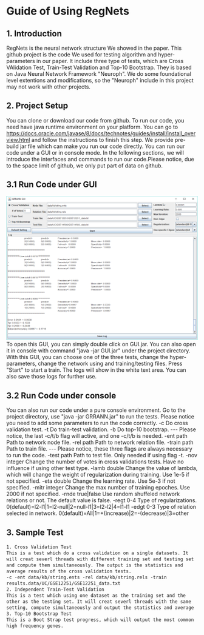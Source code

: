 # Guide of Using RegNets
## 1. Introduction
RegNets is the neural network structure We showed in the paper. This github project is the code We used for testing algorithm and hyper-parameters in our paper. It include three type of tests, which are Cross VAlidation Test, Train-Test Validation and Top-10 Bootstrap. They is based on Java Neural Network Framework "Neuroph". We do some foundational level extentions and modifications, so the "Neuroph" include in this project may not work with other projects.
## 2. Project Setup
You can clone or download our code from github. To run our code, you need have java runtime environment on your platform. You can go to https://docs.oracle.com/javase/8/docs/technotes/guides/install/install_overview.html and follow the instructions to finish this step. We provide pre-build jar file which can make you run our code directly. You can run our code under a GUI or in console mode. In the following sections, we will introduce the interfaces and commands to run our code.Please notice, due to the space limit of github, we only put part of data on github.
## 3.1 Run Code under GUI
![Alt text](GUI.png?raw=true "GUI Screencut")
To open this GUI, you can simply double click on GUI.jar. You can also open it in console with command "java -jar GUI.jar" under the project directory.
With this GUI, you can choose one of the three tests, change the hyper-parameters, change the network using and training/testing files. Press "Start" to start a train. The logs will show in the white text area. You can also save those logs for further use.
## 3.2 Run Code under console
You can also run our code under a pure console environment. Go to the project directory, use "java -jar GRRANN.jar" to run the tests. Please notice you need to add some parameters to run the code correctly.
	-c		Do cross validation test.
	-t		Do train-test validation.
	-b		Do top-10 bootstrap.
	---		Please notice, the last -c/t/b flag will active, and one -c/t/b is needed.
	-ent path	Path to network node file.
	-rel path	Path to network relation file.
	-train path	Path to train file.
	---		Please notice, these three flags are always necessary to run the code.
	-test path	Path to test file. Only needed if using flag -t.
	-nov integer	Change the number of votes in cross validations tests. Have no influence if using other test type.
	-lamb double	Change the value of lambda, which will change the weight of regularization during training. Use 1e-5 if not specified.
	-eta double	Change the learning rate. Use 5e-3 if not specified.
	-mitr integer	Change the max number of training epoches. Use 2000 if not specified.
	-rnde true|false	Use random shuffeled network relations or not. The default value is false.
	-regt 0-4	Type of regularizations. 0(default)=l2-l1|1=l2-null|2=null-l1|3=l2-l2|4=l1-l1
	-edgt 0-3	Type of relation selected in network. 0(default)=All|1=+(increase)|2=-(decrease)|3=other 
## 3. Sample Test
    1. Cross Validation Test
    This is a test which do a cross validation on a single datasets. It will creat severl threads with different training set and testing set and compute them simultaneously. The output is the statistics and average results of the cross validation tests.
	-c -ent data/kb/string.ents -rel data/kb/string.rels -train results.data/UC/GSE12251/GSE12251_data.txt
    2. Independent Train-Test Validation
    This is a test which using one dataset as the training set and the other as the testing set. It will creat severl threads with the same setting, compute simultaneously and output the statistics and average 
    3. Top-10 Bootstrap Test
    This is a Boot Strap test progress, which will output the most common high frequency genes. 